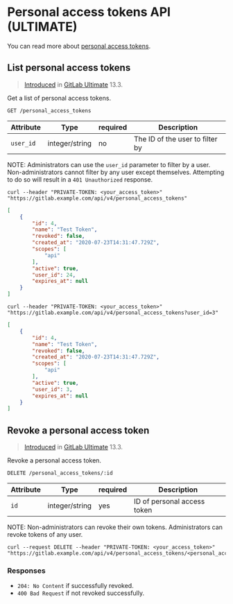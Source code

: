 # Personal access tokens API **(ULTIMATE)**

You can read more about [personal access tokens](../user/profile/personal_access_tokens.md#personal-access-tokens).

## List personal access tokens

> [Introduced](https://gitlab.com/gitlab-org/gitlab/-/issues/227264) in [GitLab Ultimate](https://about.gitlab.com/pricing/) 13.3.

Get a list of personal access tokens.

```plaintext
GET /personal_access_tokens
```

| Attribute | Type    | required | Description         |
|-----------|---------|----------|---------------------|
| `user_id` | integer/string | no | The ID of the user to filter by |

NOTE:
Administrators can use the `user_id` parameter to filter by a user. Non-administrators cannot filter by any user except themselves. Attempting to do so will result in a `401 Unauthorized` response.

```shell
curl --header "PRIVATE-TOKEN: <your_access_token>" "https://gitlab.example.com/api/v4/personal_access_tokens"
```

```json
[  
    {
        "id": 4,
        "name": "Test Token",
        "revoked": false,
        "created_at": "2020-07-23T14:31:47.729Z",
        "scopes": [
            "api"
        ],
        "active": true,
        "user_id": 24,
        "expires_at": null
    }
]
```

```shell
curl --header "PRIVATE-TOKEN: <your_access_token>" "https://gitlab.example.com/api/v4/personal_access_tokens?user_id=3"
```

```json
[  
    {
        "id": 4,
        "name": "Test Token",
        "revoked": false,
        "created_at": "2020-07-23T14:31:47.729Z",
        "scopes": [
            "api"
        ],
        "active": true,
        "user_id": 3,
        "expires_at": null
    }
]
```

## Revoke a personal access token

> [Introduced](https://gitlab.com/gitlab-org/gitlab/-/issues/216004) in [GitLab Ultimate](https://about.gitlab.com/pricing/) 13.3.

Revoke a personal access token.

```plaintext
DELETE /personal_access_tokens/:id
```

| Attribute | Type    | required | Description         |
|-----------|---------|----------|---------------------|
| `id` | integer/string | yes | ID of personal access token |

NOTE:
Non-administrators can revoke their own tokens. Administrators can revoke tokens of any user.

```shell
curl --request DELETE --header "PRIVATE-TOKEN: <your_access_token>" "https://gitlab.example.com/api/v4/personal_access_tokens/<personal_access_token_id>"
```

### Responses

- `204: No Content` if successfully revoked.
- `400 Bad Request` if not revoked successfully.
